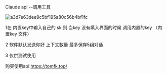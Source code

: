 Claude api --调用工具 

![a3d7e63dee9c5bf195a80c56b4bf1fc](https://github.com/gitddtom/Claude--api--tool/assets/162774068/50b95683-ea58-4927-888b-85900b350738)


1在 内置key中输入自己的 sk 则 当key 没有填入界面的时候 调用内置的key （内置key 文件）

2 软件默认发送你好 上下文数量 最多保存5组对话

3 仅供测试使用 

购买使用api https://tomfk.top/

 

